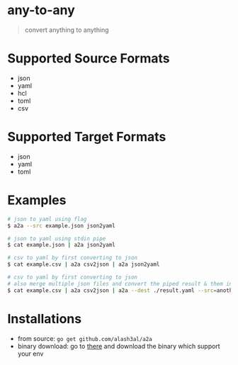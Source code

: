 any-to-any
==========
> convert anything to anything

Supported Source Formats
=========================
- json
- yaml
- hcl
- toml
- csv

Supported Target Formats
=========================
- json
- yaml
- toml

Examples
=========

```bash
# json to yaml using flag
$ a2a --src example.json json2yaml

# json to yaml using stdin pipe
$ cat example.json | a2a json2yaml

# csv to yaml by first converting to json
$ cat example.csv | a2a csv2json | a2a json2yaml

# csv to yaml by first converting to json
# also merge multiple json files and convert the piped result & them into yaml
$ cat example.csv | a2a csv2json | a2a --dest ./result.yaml --src=another1.json --src=another2.json json2yaml
```

Installations
==============
- from source: `go get github.com/alash3al/a2a`
- binary download: go to [there](https://github.com/alash3al/a2a/releases) and download the binary which support your env